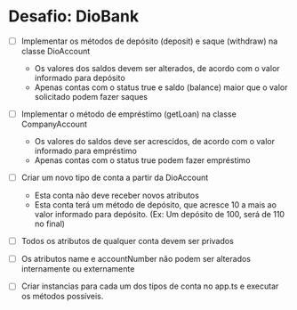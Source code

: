 # Desafio: DioBank

- [ ] Implementar os métodos de depósito (deposit) e saque (withdraw) na classe DioAccount

  - Os valores dos saldos devem ser alterados, de acordo com o valor informado para depósito
  - Apenas contas com o status true e saldo (balance) maior que o valor solicitado podem fazer saques

- [ ] Implementar o método de empréstimo (getLoan) na classe CompanyAccount

  - Os valores do saldos deve ser acrescidos, de acordo com o valor informado para empréstimo
  - Apenas contas com o status true podem fazer empréstimo

- [ ] Criar um novo tipo de conta a partir da DioAccount

  - Esta conta não deve receber novos atributos
  - Esta conta terá um método de depósito, que acresce 10 a mais ao valor informado para depósito. (Ex: Um depósito de 100, será de 110 no final)

- [ ] Todos os atributos de qualquer conta devem ser privados
- [ ] Os atributos name e accountNumber não podem ser alterados internamente ou externamente
- [ ] Criar instancias para cada um dos tipos de conta no app.ts e executar os métodos possíveis.
